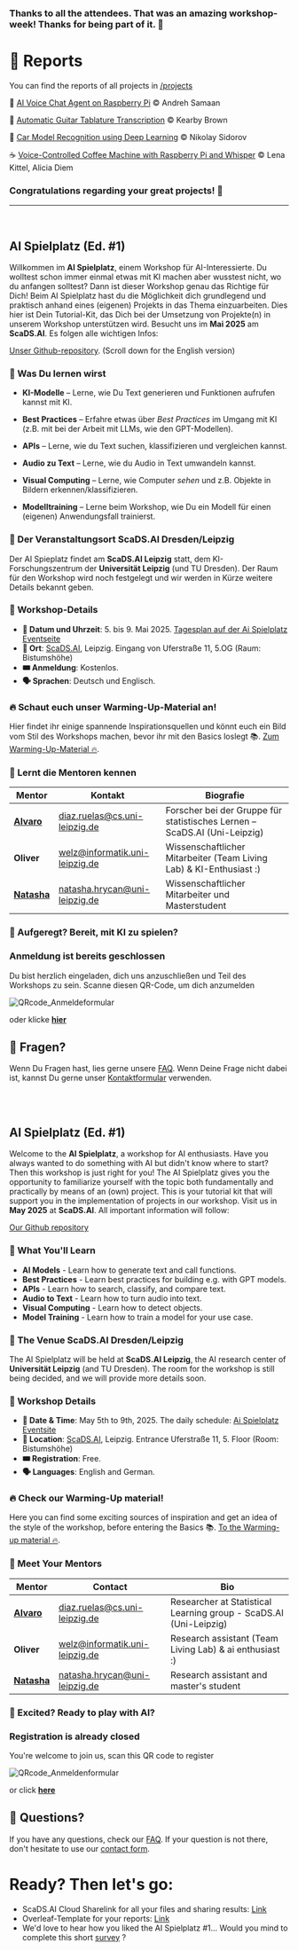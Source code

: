 ### Thanks to all the attendees. That was an amazing workshop-week! Thanks for being part of it. 🙌
# 📝 Reports
You can find the reports of all projects in [/projects](https://github.com/IvaroEkel/AI-Spielplatz/tree/main/projects)

🎤 [AI Voice Chat Agent on Raspberry Pi](https://github.com/IvaroEkel/AI-Spielplatz/tree/main/projects/AI%20Voice%20Chat%20Agent%20on%20Raspberry%20Pi) ©️ Andreh Samaan

🎼 [Automatic Guitar Tablature Transcription](https://github.com/IvaroEkel/AI-Spielplatz/tree/main/projects/Automatic%20Guitar%20Tablature%20Transciption) ©️ Kearby Brown

🚗 [Car Model Recognition using Deep Learning](https://github.com/IvaroEkel/AI-Spielplatz/tree/main/projects/Car%20Model%20Recognition%20using%20Deep%20Learning) ©️ Nikolay Sidorov

☕ [Voice-Controlled Coffee Machine with Raspberry Pi and Whisper](https://github.com/IvaroEkel/AI-Spielplatz/tree/main/projects/Voice-Controlled%20Coffee%20Machine%20with%20Raspberry%20Pi%20and%20Whisper) ©️ Lena Kittel, Alicia Diem

###  Congratulations regarding your great projects! 👏

____________________

<br>

## AI Spielplatz (Ed. #1)

Willkommen im **AI Spielplatz**, einem Workshop für AI-Interessierte. Du wolltest schon immer einmal etwas mit KI machen aber wusstest nicht, wo du anfangen solltest? Dann ist dieser Workshop genau das Richtige für Dich! 
Beim AI Spielplatz hast du die Möglichkeit dich grundlegend und praktisch anhand eines (eigenen) Projekts in das Thema einzuarbeiten. Dies hier ist Dein Tutorial-Kit, das Dich bei der Umsetzung von Projekte(n) in unserem Workshop unterstützen wird. Besucht uns im **Mai 2025** am **ScaDS.AI**. Es folgen alle wichtigen Infos:

[Unser Github-repository](https://github.com/IvaroEkel/AI-Spielplatz/tree/main).
(Scroll down for the English version)

### 🚀 Was Du lernen wirst

- **KI-Modelle** – Lerne, wie Du Text generieren und Funktionen aufrufen kannst mit KI.

- **Best Practices** – Erfahre etwas über *Best Practices* im Umgang mit KI (z.B. mit bei der Arbeit mit LLMs, wie den GPT-Modellen).

- **APIs** – Lerne, wie du Text suchen, klassifizieren und vergleichen kannst.

- **Audio zu Text** – Lerne, wie du Audio in Text umwandeln kannst.

- **Visual Computing** – Lerne, wie Computer *sehen* und z.B. Objekte in Bildern erkennen/klassifizieren.

- **Modelltraining** – Lerne beim Workshop, wie Du ein Modell für einen (eigenen) Anwendungsfall trainierst.

### 📍 Der Veranstaltungsort ScaDS.AI Dresden/Leipzig

Der AI Spieplatz findet am **ScaDS.AI Leipzig** statt, dem KI-Forschungszentrum der **Universität Leipzig** (und TU Dresden). Der Raum für den Workshop wird noch festgelegt und wir werden in Kürze weitere Details bekannt geben.

### 📅 Workshop-Details

- **📆 Datum und Uhrzeit**: 5. bis 9. Mai 2025. [Tagesplan auf der Ai Spielplatz Eventseite](https://scads.ai/event/ai-spielplatz/)
- **📍 Ort**: [ScaDS.AI](https://maps.app.goo.gl/zb5w6eYDrzKAqs467), Leipzig. Eingang von Uferstraße 11, 5.OG (Raum: Bistumshöhe)
- **🎟️ Anmeldung**: Kostenlos.
- **🗣 Sprachen**: Deutsch und Englisch.

### 🔥 Schaut euch unser Warming-Up-Material an!
Hier findet ihr einige spannende Inspirationsquellen und könnt euch ein Bild vom Stil des Workshops machen, bevor ihr mit den Basics loslegt 📚. [Zum Warming-Up-Material 🔥](https://github.com/IvaroEkel/AI-Spielplatz/tree/main/Warming-Up).

### 🎤 Lernt die Mentoren kennen

| Mentor | Kontakt | Biografie |
|---------|---------|------|
| [**Alvaro**](https://www.linkedin.com/in/alvaro-diaz-ruelas) | [diaz.ruelas@cs.uni-leipzig.de](mailto:diaz.ruelas@cs.uni-leipzig.de) | Forscher bei der Gruppe für statistisches Lernen – ScaDS.AI (Uni-Leipzig) |
| **Oliver** | [welz@informatik.uni-leipzig.de](mailto:welz@informatik.uni-leipzig.de) | Wissenschaftlicher Mitarbeiter (Team Living Lab) & KI-Enthusiast :) |
| [**Natasha**](https://natashahrycan.github.io/) | [natasha.hrycan@uni-leipzig.de](mailto:natasha.hrycan@uni-leipzig.de) | Wissenschaftlicher Mitarbeiter und Masterstudent |

### 🧠 Aufgeregt? Bereit, mit KI zu spielen?

### Anmeldung ist bereits geschlossen

Du bist herzlich eingeladen, dich uns anzuschließen und Teil des Workshops zu sein. Scanne diesen QR-Code, um dich anzumelden

![QRcode_Anmeldeformular](https://github.com/user-attachments/assets/efe91d0c-ad51-4978-bb8e-95d40e8b52bf)

oder klicke [**hier**](https://cloud.scadsai.uni-leipzig.de/index.php/apps/forms/embed/jLZZso4dKyeG8FScCifPJoM9)

## 🤔 Fragen?
Wenn Du Fragen hast, lies gerne unsere [FAQ](https://github.com/IvaroEkel/AI-Spielplatz/blob/main/FAQ.md). Wenn Deine Frage nicht dabei ist, kannst Du gerne unser [Kontaktformular](https://cloud.scadsai.uni-leipzig.de/index.php/apps/forms/s/rx6Ejbmqt9S6AcnXsXHopy9M) verwenden.

<br>
</br>


## AI Spielplatz (Ed. #1)

Welcome to the **AI Spielplatz**, a workshop for AI enthusiasts. Have you always wanted to do something with AI but didn't know where to start? Then this workshop is just right for you! 
The AI Spielplatz gives you the opportunity to familiarize yourself with the topic both fundamentally and practically by means of an (own) project. This is your tutorial kit that will support you in the implementation of projects in our workshop. Visit us in **May 2025** at **ScaDS.AI**. All important information will follow:

[Our Github repository](https://github.com/IvaroEkel/AI-Spielplatz/tree/main)

### 🚀 What You'll Learn

- **AI Models** - Learn how to generate text and call functions.
- **Best Practices** - Learn best practices for building e.g. with GPT models.
- **APIs** - Learn how to search, classify, and compare text.
- **Audio to Text** - Learn how to turn audio into text.
- **Visual Computing** - Learn how to detect objects.
- **Model Training** - Learn how to train a model for your use case.

### 📍 The Venue ScaDS.AI Dresden/Leipzig

The AI Spielplatz will be held at **ScaDS.AI Leipzig**, the AI research center of **Universität Leipzig** (and TU Dresden). The room for the workshop is still being decided, and we will provide more details soon.

### 📅 Workshop Details

- **📆 Date & Time**: May 5th to 9th, 2025. The daily schedule: [Ai Spielplatz Eventsite](https://scads.ai/event/ai-spielplatz/)
- **📍 Location**: [ScaDS.AI](https://maps.app.goo.gl/zb5w6eYDrzKAqs467), Leipzig. Entrance Uferstraße 11, 5. Floor (Room: Bistumshöhe)
- **🎟️ Registration**: Free.
- **🗣 Languages**: English and German. 

### 🔥 Check our Warming-Up material! 
Here you can find some exciting sources of inspiration and get an idea of the style of the workshop, before entering the Basics 📚. [To the Warming-up material 🔥](https://github.com/IvaroEkel/AI-Spielplatz/tree/main/Warming-Up).

### 🎤 Meet Your Mentors

| Mentor  | Contact  | Bio  |
|---------|---------|------|
| [**Alvaro**](https://www.linkedin.com/in/alvaro-diaz-ruelas) | [diaz.ruelas@cs.uni-leipzig.de](mailto:diaz.ruelas@cs.uni-leipzig.de) | Researcher at Statistical Learning group - ScaDS.AI (Uni-Leipzig) |
| **Oliver** | [welz@informatik.uni-leipzig.de](mailto:welz@informatik.uni-leipzig.de) | Research assistant (Team Living Lab) & ai enthusiast :) |
| [**Natasha**](https://natashahrycan.github.io/) | [natasha.hrycan@uni-leipzig.de](mailto:natasha.hrycan@uni-leipzig.de) | Research assistant and master's student |


### 🧠 Excited? Ready to play with AI? 

### Registration is already closed

You're welcome to join us, scan this QR code to register

![QRcode_Anmeldenformular](https://github.com/user-attachments/assets/efe91d0c-ad51-4978-bb8e-95d40e8b52bf)

or click [**here**](https://cloud.scadsai.uni-leipzig.de/index.php/apps/forms/embed/jLZZso4dKyeG8FScCifPJoM9)


## 🤔 Questions?
If you have any questions, check our [FAQ](https://github.com/IvaroEkel/AI-Spielplatz/blob/main/FAQ.md). If your question is not there, don't hesitate to use our [contact form](https://cloud.scadsai.uni-leipzig.de/index.php/apps/forms/s/rx6Ejbmqt9S6AcnXsXHopy9M).

# Ready? Then let's go:
- ScaDS.AI Cloud Sharelink for all your files and sharing results: [Link](https://cloud.scadsai.uni-leipzig.de/index.php/s/8TWEMX32KgfrrwF)
- Overleaf-Template for your reports: [Link](https://www.overleaf.com/6437493389zcphbztytjhd#556a35)
- We'd love to hear how you liked the AI Spielplatz #1... Would you mind to complete this short [survey](https://cloud.scadsai.uni-leipzig.de/index.php/apps/forms/s/TG6WyTXrtYRJCC9G8qjJFEM6) ?
